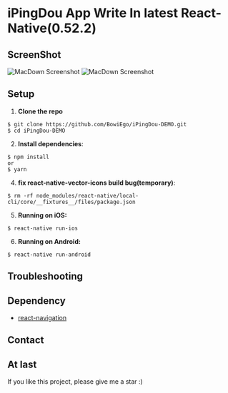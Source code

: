 # iPingDou App Write In latest React-Native(0.52.2)

## ScreenShot
![MacDown Screenshot](http://o9kkuebr4.bkt.clouddn.com/iPingDouScreenshot1.jpeg)
![MacDown Screenshot](http://o9kkuebr4.bkt.clouddn.com/iPingDouScreenshot2.jpeg)

## Setup

1. **Clone the repo**

```
$ git clone https://github.com/BowiEgo/iPingDou-DEMO.git
$ cd iPingDou-DEMO
```

2. **Install dependencies**:

```
$ npm install
or
$ yarn
```

4. **fix react-native-vector-icons build bug(temporary)**:

```
$ rm -rf node_modules/react-native/local-cli/core/__fixtures__/files/package.json
```


5. **Running on iOS:**

```
$ react-native run-ios
```

6. **Running on Android:**

```
$ react-native run-android
```

## Troubleshooting

## Dependency

* [react-navigation](https://github.com/react-community/react-navigation)


## Contact

## At last

If you like this project, please give me a star  :)
